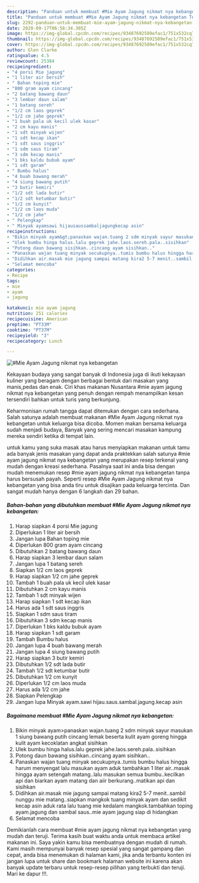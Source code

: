 ```yaml
---
description: "Panduan untuk membuat #Mie Ayam Jagung nikmat nya kebangetan Teruji"
title: "Panduan untuk membuat #Mie Ayam Jagung nikmat nya kebangetan Teruji"
slug: 2292-panduan-untuk-membuat-mie-ayam-jagung-nikmat-nya-kebangetan-teruji
date: 2020-09-17T06:58:34.305Z
image: https://img-global.cpcdn.com/recipes/93487692589efac1/751x532cq70/mie-ayam-jagung-nikmat-nya-kebangetan-foto-resep-utama.jpg
thumbnail: https://img-global.cpcdn.com/recipes/93487692589efac1/751x532cq70/mie-ayam-jagung-nikmat-nya-kebangetan-foto-resep-utama.jpg
cover: https://img-global.cpcdn.com/recipes/93487692589efac1/751x532cq70/mie-ayam-jagung-nikmat-nya-kebangetan-foto-resep-utama.jpg
author: Glen Clarke
ratingvalue: 4.5
reviewcount: 25384
recipeingredient:
- "4 porsi Mie jagung"
- "1 liter air bersih"
- " Bahan toping mie"
- "800 gram ayam cincang"
- "2 batang bawang daun"
- "3 lembar daun salam"
- "1 batang sereh"
- "1/2 cm laos geprek"
- "1/2 cm jahe geprek"
- "1 buah pala uk kecil ulek kasar"
- "2 cm kayu manis"
- "1 sdt minyak wijen"
- "1 sdt kecap ikan"
- "1 sdt saus inggris"
- "1 sdm saus tiram"
- "3 sdm kecap manis"
- "1 bks kaldu bubuk ayam"
- "1 sdt garam"
- " Bumbu halus"
- "4 buah bawang merah"
- "4 siung bawang putih"
- "3 butir kemiri"
- "1/2 sdt lada butir"
- "1/2 sdt ketumbar butir"
- "1/2 cm kunyit"
- "1/2 cm laos muda"
- "1/2 cm jahe"
- " Pelengkap"
- " Minyak ayamsawi hijausaussambaljagungkecap asin"
recipeinstructions:
- "Bikin minyak ayam&gt;panaskan wajan.tuang 2 sdm minyak sayur masukan 1 siung bawang putih cincang lemak beserta kulit ayam goreng hingga kulit ayam kecoklatan angkat sisihkan"
- "Ulek bumbu hinga halus.lalu geprek jahe.laos.sereh.pala..sisihkan"
- "Potong daun bawang sisihkan..cincang ayam sisihkan.."
- "Panaskan wajan tuang minyak secukupnya..tumis bumbu halus hingga harum menyengat lalu masukan ayam aduk tambahkan 1 liter air..masak hingga ayam setengah matang..lalu masukan semua bumbu..kecilkan api dan biarkan ayam matang dan aiir berkurang..matikan api dan sisihkan"
- "Didihkan air.masak mie jagung sampai matang kira2 5-7 menit..sambil nunggu mie matang..siapkan mangkok tuang minyak ayam dan sedikit kecap asin aduk rata lalu tuang mie kedalam mangkok.tambahkan toping ayam.jagung dan sambal saus..mie ayam jagung siap di hidangkan"
- "Selamat mencoba"
categories:
- Recipe
tags:
- mie
- ayam
- jagung

katakunci: mie ayam jagung 
nutrition: 251 calories
recipecuisine: American
preptime: "PT33M"
cooktime: "PT37M"
recipeyield: "3"
recipecategory: Lunch

---
```



![#Mie Ayam Jagung nikmat nya kebangetan](https://img-global.cpcdn.com/recipes/93487692589efac1/751x532cq70/mie-ayam-jagung-nikmat-nya-kebangetan-foto-resep-utama.jpg)

Kekayaan budaya yang sangat banyak di Indonesia juga di ikuti kekayaan kuliner yang beragam dengan berbagai bentuk dari masakan yang manis,pedas dan enak. Ciri khas makanan Nusantara #mie ayam jagung nikmat nya kebangetan yang penuh dengan rempah menampilkan kesan tersendiri bahkan untuk turis yang berkunjung.


Keharmonisan rumah tangga dapat ditemukan dengan cara sederhana. Salah satunya adalah membuat makanan #Mie Ayam Jagung nikmat nya kebangetan untuk keluarga bisa dicoba. Momen makan bersama keluarga sudah menjadi budaya, Banyak yang sering mencari masakan kampung mereka sendiri ketika di tempat lain.



untuk kamu yang suka masak atau harus menyiapkan makanan untuk tamu ada banyak jenis masakan yang dapat anda praktekkan salah satunya #mie ayam jagung nikmat nya kebangetan yang merupakan resep terkenal yang mudah dengan kreasi sederhana. Pasalnya saat ini anda bisa dengan mudah menemukan resep #mie ayam jagung nikmat nya kebangetan tanpa harus bersusah payah.
Seperti resep #Mie Ayam Jagung nikmat nya kebangetan yang bisa anda tiru untuk disajikan pada keluarga tercinta. Dan sangat mudah hanya dengan 6 langkah dan 29 bahan.


<!--inarticleads1-->

##### Bahan-bahan yang dibutuhkan membuat #Mie Ayam Jagung nikmat nya kebangetan:

1. Harap siapkan 4 porsi Mie jagung
1. Diperlukan 1 liter air bersih
1. Jangan lupa  Bahan toping mie
1. Diperlukan 800 gram ayam cincang
1. Dibutuhkan 2 batang bawang daun
1. Harap siapkan 3 lembar daun salam
1. Jangan lupa 1 batang sereh
1. Siapkan 1/2 cm laos geprek
1. Harap siapkan 1/2 cm jahe geprek
1. Tambah 1 buah pala uk kecil ulek kasar
1. Dibutuhkan 2 cm kayu manis
1. Tambah 1 sdt minyak wijen
1. Harap siapkan 1 sdt kecap ikan
1. Harus ada 1 sdt saus inggris
1. Siapkan 1 sdm saus tiram
1. Dibutuhkan 3 sdm kecap manis
1. Diperlukan 1 bks kaldu bubuk ayam
1. Harap siapkan 1 sdt garam
1. Tambah  Bumbu halus
1. Jangan lupa 4 buah bawang merah
1. Jangan lupa 4 siung bawang putih
1. Harap siapkan 3 butir kemiri
1. Dibutuhkan 1/2 sdt lada butir
1. Tambah 1/2 sdt ketumbar butir
1. Dibutuhkan 1/2 cm kunyit
1. Diperlukan 1/2 cm laos muda
1. Harus ada 1/2 cm jahe
1. Siapkan  Pelengkap
1. Jangan lupa  Minyak ayam.sawi hijau.saus.sambal.jagung.kecap asin




<!--inarticleads2-->

##### Bagaimana membuat  #Mie Ayam Jagung nikmat nya kebangetan:

1. Bikin minyak ayam&gt;panaskan wajan.tuang 2 sdm minyak sayur masukan 1 siung bawang putih cincang lemak beserta kulit ayam goreng hingga kulit ayam kecoklatan angkat sisihkan
1. Ulek bumbu hinga halus.lalu geprek jahe.laos.sereh.pala..sisihkan
1. Potong daun bawang sisihkan..cincang ayam sisihkan..
1. Panaskan wajan tuang minyak secukupnya..tumis bumbu halus hingga harum menyengat lalu masukan ayam aduk tambahkan 1 liter air..masak hingga ayam setengah matang..lalu masukan semua bumbu..kecilkan api dan biarkan ayam matang dan aiir berkurang..matikan api dan sisihkan
1. Didihkan air.masak mie jagung sampai matang kira2 5-7 menit..sambil nunggu mie matang..siapkan mangkok tuang minyak ayam dan sedikit kecap asin aduk rata lalu tuang mie kedalam mangkok.tambahkan toping ayam.jagung dan sambal saus..mie ayam jagung siap di hidangkan
1. Selamat mencoba




Demikianlah cara membuat #mie ayam jagung nikmat nya kebangetan yang mudah dan teruji. Terima kasih buat waktu anda untuk membaca artikel makanan ini. Saya yakin kamu bisa membuatnya dengan mudah di rumah. Kami masih mempunyai banyak resep spesial yang sangat gampang dan cepat, anda bisa menemukan di halaman kami, jika anda terbantu konten ini jangan lupa untuk share dan bookmark halaman website ini karena akan banyak update terbaru untuk resep-resep pilihan yang terbukti dan teruji. Mari ke dapur !!!. 
